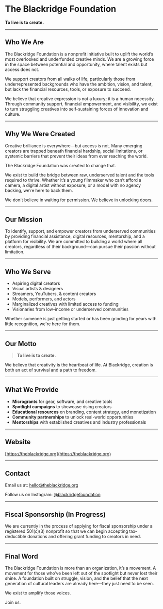 # The Blackridge Foundation

**To live is to create.**

---

##  Who We Are

The Blackridge Foundation is a nonprofit initiative built to uplift the world’s most overlooked and underfunded creative minds. We are a growing force in the space between potential and opportunity, where talent exists but access does not.

We support creators from all walks of life, particularly those from underrepresented backgrounds who have the ambition, vision, and talent, but lack the financial resources, tools, or exposure to succeed. 

We believe that creative expression is not a luxury; it is a human necessity. Through community support, financial empowerment, and visibility, we exist to turn struggling creatives into self-sustaining forces of innovation and culture.

---

##  Why We Were Created

Creative brilliance is everywhere—but access is not. Many emerging creators are trapped beneath financial hardship, social limitations, or systemic barriers that prevent their ideas from ever reaching the world.

The Blackridge Foundation was created to change that.

We exist to build the bridge between raw, underserved talent and the tools required to thrive. Whether it’s a young filmmaker who can’t afford a camera, a digital artist without exposure, or a model with no agency backing, we’re here to back them. 

We don't believe in waiting for permission. We believe in unlocking doors.

---

##  Our Mission

To identify, support, and empower creators from underserved communities by providing financial assistance, digital resources, mentorship, and a platform for visibility. We are committed to building a world where all creators, regardless of their background—can pursue their passion without limitation.

---

##  Who We Serve

- Aspiring digital creators  
- Visual artists & designers  
- Streamers, YouTubers, & content creators  
- Models, performers, and actors  
- Marginalized creatives with limited access to funding  
- Visionaries from low-income or underserved communities

Whether someone is just getting started or has been grinding for years with little recognition, we're here for them.

---

##  Our Motto

> **To live is to create.**

We believe that creativity is the heartbeat of life. At Blackridge, creation is both an act of survival and a path to freedom.

---

##  What We Provide

- **Microgrants** for gear, software, and creative tools  
- **Spotlight campaigns** to showcase rising creators  
- **Educational resources** on branding, content strategy, and monetization  
- **Community partnerships** to unlock real-world opportunities  
- **Mentorships** with established creatives and industry professionals  

---

##  Website

[https://theblackridge.org](https://theblackridge.org)

---

## Contact

Email us at: [hello@theblackridge.org](mailto:hello@theblackridge.org)

Follow us on Instagram: [@blackridgefoundation](https://instagram.com/blackridgefoundation)

---

## Fiscal Sponsorship (In Progress)

We are currently in the process of applying for fiscal sponsorship under a registered 501(c)(3) nonprofit so that we can begin accepting tax-deductible donations and offering grant funding to creators in need.

---

## Final Word

The Blackridge Foundation is more than an organization, it’s a movement. A movement for those who’ve been left out of the spotlight but never lost their shine. A foundation built on struggle, vision, and the belief that the next generation of cultural leaders are already here—they just need to be seen.

We exist to amplify those voices.

Join us.
